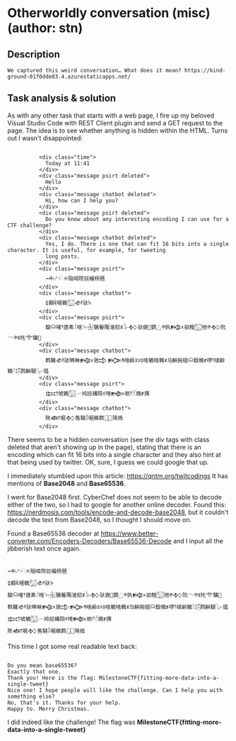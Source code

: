 # Otherworldly conversation (misc) (author: stn)

## Description

```
We captured this weird conversation… What does it mean? https://kind-ground-01f0dde03.4.azurestaticapps.net/

```

## Task analysis & solution

As with any other task that starts with a web page, I fire up my beloved Visual Studio Code with REST Client plugin and send a GET request to the page. The idea is to see whether anything is hidden within the HTML. Turns out I wasn't disappointed:

```

          <div class="time">
            Today at 11:41
          </div>
          <div class="message psirt deleted">
            Hello
          </div>
          <div class="message chatbot deleted">
            Hi, how can I help you?
          </div>
          <div class="message psirt deleted">
            Do you know about any interesting encoding I can use for a CTF challenge?
          </div>
          <div class="message chatbot deleted">
            Yes, I do. There is one that can fit 16 bits into a single character. It is useful, for example, for tweeting
            long posts.
          </div>
          <div class="message psirt">
            𒁄𖤠𓍯ꔠ陥啮院驳樶栵琶
          </div>
          <div class="message chatbot">
            𖡅顡ꍴ啹鵴𓉡𒀠驮ᔮ
          </div>
          <div class="message psirt">
            鵔𐙡啫𒁹噵素𓁥啥𓅩𓈠驨鬠陬潧舠ꍩ𓅥𒁴驮襃𠅆鹦𓉴𐙩执𒁭驲餭𓉡扡𐙩𒁴阭𓄭𐙩ꍧ扥𔕴驥𠍴
          </div>
          <div class="message chatbot">
            鹎驣𒀠驮唡啉𒁨驰𒄠𒁥ꍰ啥鹷ꍬꌠꉩ啥鵴啥鵣ꍡ马鱮捥砠𐙡縠鴠ꍥ啰𒁹啵鹷鵴𓄠ꕯ𓉥鹨鱮騠𓅬瑥
          </div>
          <div class="message psirt">
            𒁎唬鵴𓉡𓄧鸠捴褠陨ꉮ啳𒁦啲𒁹𓁵鴠ꍥ捰
          </div>
          <div class="message chatbot">
            陈𒅰啹𒁴售驍𓁲啹鵃鹲𓉳陭捳
          </div>

```

There seems to be a hidden conversation (see the div tags with class deleted that aren't showing up in the page), stating that there is an encoding which can fit 16 bits into a single character and they also hint at that being used by twitter. OK, sure, I guess we could google that up.

I immediately stumbled upon this article: https://qntm.org/twitcodings 
It has mentions of **Base2048** and **Base65536**.

I went for Base2048 first. CyberChef does not seem to be able to decode either of the two, so I had to google for another online decoder. Found this: https://nerdmosis.com/tools/encode-and-decode-base2048, but it couldn't decode the text from Base2048, so I thought I should move on. 

Found a Base65536 decoder at https://www.better-converter.com/Encoders-Decoders/Base65536-Decode and I input all the jibberish text once again.

```

𒁄𖤠𓍯ꔠ陥啮院驳樶栵琶
𖡅顡ꍴ啹鵴𓉡𒀠驮ᔮ
鵔𐙡啫𒁹噵素𓁥啥𓅩𓈠驨鬠陬潧舠ꍩ𓅥𒁴驮襃𠅆鹦𓉴𐙩执𒁭驲餭𓉡扡𐙩𒁴阭𓄭𐙩ꍧ扥𔕴驥𠍴
鹎驣𒀠驮唡啉𒁨驰𒄠𒁥ꍰ啥鹷ꍬꌠꉩ啥鵴啥鵣ꍡ马鱮捥砠𐙡縠鴠ꍥ啰𒁹啵鹷鵴𓄠ꕯ𓉥鹨鱮騠𓅬瑥
𒁎唬鵴𓉡𓄧鸠捴褠陨ꉮ啳𒁦啲𒁹𓁵鴠ꍥ捰
陈𒅰啹𒁴售驍𓁲啹鵃鹲𓉳陭捳

```

This time I got some real readable text back:

```

Do you mean base65536?
Exactly that one.
Thank you! Here is the flag: MilestoneCTF{fitting-more-data-into-a-single-tweet}
Nice one! I hope people will like the challenge. Can I help you with something else?
No, that's it. Thanks for your help.
Happy to. Merry Christmas.

```

I did indeed like the challenge! The flag was **MilestoneCTF{fitting-more-data-into-a-single-tweet}**